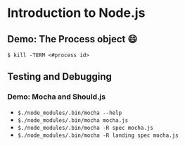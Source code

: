 
# Introduction to Node.js
## Demo: The Process object :smile:
`$ kill -TERM <#process id>`

## Testing and Debugging

### Demo: Mocha and Should.js

* `$./node_modules/.bin/mocha --help`
* `$./node_modules/.bin/mocha mocha.js`
* `$./node_modules/.bin/mocha -R spec mocha.js`
* `$./node_modules/.bin/mocha -R landing spec mocha.js`
